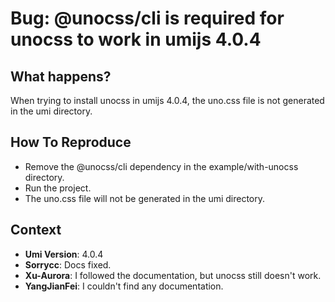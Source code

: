 # Bug: @unocss/cli is required for unocss to work in umijs 4.0.4

## What happens?

When trying to install unocss in umijs 4.0.4, the uno.css file is not generated in the umi directory.

## How To Reproduce

- Remove the @unocss/cli dependency in the example/with-unocss directory.
- Run the project.
- The uno.css file will not be generated in the umi directory.

## Context

- **Umi Version**: 4.0.4
- **Sorrycc**: Docs fixed.
- **Xu-Aurora**: I followed the documentation, but unocss still doesn't work.
- **YangJianFei**: I couldn't find any documentation.
